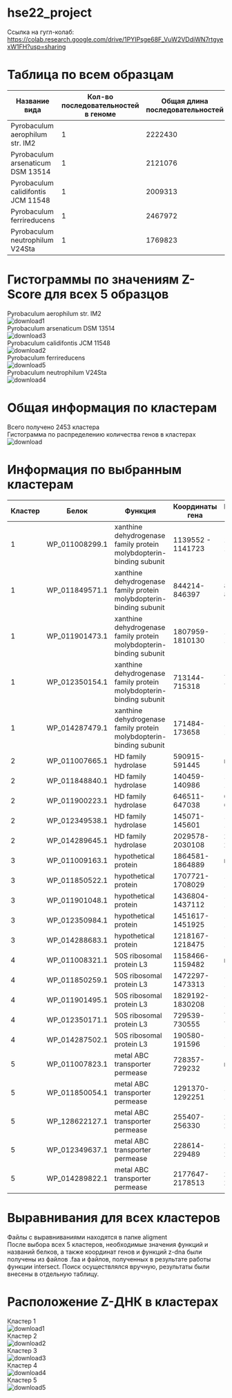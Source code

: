 # hse22_project  
Ссылка на гугл-колаб: https://colab.research.google.com/drive/1PYIPsge68F_VuW2VDdiWN7rtgyexW1FH?usp=sharing  
# Таблица по всем образцам
| Название вида | Кол-во последовательностей в геноме | Общая длина последовательностей | Кол-во аннотированных генов | Доля аннотированных генов | Участки с zh-score>500 | Общая длина |  
| --- | --- | --- | --- | --- | --- | --- |  
| Pyrobaculum aerophilum str. IM2 | 1 | 2222430 | 2615 | 0,891890858 | 4325 | 42092 |  
| Pyrobaculum arsenaticum DSM 13514 | 1 | 2121076 | 2492 | 0,889403303 | 3474 | 33824 |  
| Pyrobaculum calidifontis JCM 11548 | 1 | 2009313 | 2316 | 0,924517484 | 4796 | 47150 |  
| Pyrobaculum ferrireducens | 1 | 2467972 | 2824 | 0,656234349 | 4490 | 43878 |  
| Pyrobaculum neutrophilum V24Sta | 1 | 1769823 | 2064 | 0,91510168 | 3903 | 38200 |  
# Гистограммы по значениям Z-Score для всех 5 образцов  
Pyrobaculum aerophilum str. IM2  
![download1](https://user-images.githubusercontent.com/91226664/173350634-92d58932-d716-4c68-982c-25d98f0efd67.png)  
Pyrobaculum arsenaticum DSM 13514  
![download3](https://user-images.githubusercontent.com/91226664/173350718-a1103256-29ba-4767-816e-87ecea27cb21.png)  
Pyrobaculum calidifontis JCM 11548  
![download2](https://user-images.githubusercontent.com/91226664/173350787-85c451f6-7e20-485e-b57f-141330012464.png)  
Pyrobaculum ferrireducens  
![download5](https://user-images.githubusercontent.com/91226664/173350816-f7135c51-fb4b-48f3-a86a-b79f8a77d371.png)  
Pyrobaculum neutrophilum V24Sta  
![download4](https://user-images.githubusercontent.com/91226664/173350870-554a2695-630a-4ed9-ae85-3e2767b14bbe.png)  
# Общая информация по кластерам  
Всего получено 2453 кластера  
Гистограмма по распределению количества генов в кластерах  
![download](https://user-images.githubusercontent.com/91226664/173351140-9ebfe80a-d14b-40cc-9b73-f6000674b3f2.png)  
# Информация по выбранным кластерам  
| Кластер | Белок | Функция | Координаты гена | Координаты Z-DNA | Z-Score |  
| --- | --- | --- | --- | --- | --- |  
| 1 | WP_011008299.1 | xanthine dehydrogenase family protein molybdopterin-binding subunit | 1139552 - 1141723 | 1141660 - 1141672  | 608.4057 |  
| 1 | WP_011849571.1 | xanthine dehydrogenase family protein molybdopterin-binding subunit | 844214-846397 | 846329-846344 | 13713.99 |  
| 1 | WP_011901473.1 | xanthine dehydrogenase family protein molybdopterin-binding subunit | 1807959-1810130 | 1810067-1810079 | 608.4057 |  
| 1 | WP_012350154.1 | xanthine dehydrogenase family protein molybdopterin-binding subunit | 713144-715318 | 715313-715327 | 2679.36 |  
| 1 | WP_014287479.1 | xanthine dehydrogenase family protein molybdopterin-binding subunit | 171484-173658 | 173626-173634 | 883.5764 |  
| 2 | WP_011007665.1 | HD family hydrolase | 590915-591445 | no | no |  
| 2 | WP_011848840.1 | HD family hydrolase | 140459-140986 | 140541-140555 | 1512.188 |  
| 2 | WP_011900223.1 | HD family hydrolase | 646511-647038 | 646988-646996 | 883.5764 |  
| 2 | WP_012349538.1 | HD family hydrolase | 145071-145601 | 145154-145170 | 6910.52 |  
| 2 | WP_014289645.1 | HD family hydrolase | 2029578-2030108 | 2029621-2029627 | 883.5764 |  
| 3 | WP_011009163.1 | hypothetical protein | 1864581-1864889 | no | no |  
| 3 | WP_011850522.1 | hypothetical protein | 1707721-1708029 | 1707704-1707716 | 2173.083 |  
| 3 | WP_011901048.1 | hypothetical protein | 1436804-1437112 | 1437083-1437096 | 3661.11 |  
| 3 | WP_012350984.1 | hypothetical protein | 1451617-1451925 | 1451896-1451908 | 1456.636 |  
| 3 | WP_014288683.1 | hypothetical protein | 1218167-1218475 | 1218446-1218458 | 883.5764 |  
| 4 | WP_011008321.1 | 50S ribosomal protein L3 | 1158466-1159482 | no | no |  
| 4 | WP_011850259.1 | 50S ribosomal protein L3 | 1472297-1473313 | 1472351-1472361 | 980.8116 |  
| 4 | WP_011901495.1 | 50S ribosomal protein L3 | 1829192-1830208 | 1829246-1829254 | 883.5764 |  
| 4 | WP_012350171.1 | 50S ribosomal protein L3 | 729539-730555 | 729451-729465 | 768.3246 |  
| 4 | WP_014287502.1 | 50S ribosomal protein L3 | 190580-191596 | 190634-190642 | 883.5764 |  
| 5 | WP_011007823.1 | metal ABC transporter permease | 728357-729232 | no | no |  
| 5 | WP_011850054.1 | metal ABC transporter permease | 1291370-1292251 | 1292189-1292201 | 766.6232 |  
| 5 | WP_128622127.1 | metal ABC transporter permease | 255407-256330 | 256270-256280 | 650.9198 |  
| 5 | WP_012349637.1 | metal ABC transporter permease | 228614-229489 | 228580-228592 | 700.7836 |  
| 5 | WP_014289822.1 | metal ABC transporter permease | 2177647-2178513 | 2177581-2177591 | 783.823 |  
# Выравнивания для всех кластеров  
Файлы с выравниваниями находятся в папке aligment  
После выбора всех 5 кластеров, необходимые значения функций и названий белков, а также координат генов и функций z-dna были получены из файлов .faa и файлов, полученных в результате работы функции intersect. Поиск осуществлялся вручную, результаты были внесены в отдельную таблицу.
# Расположение Z-ДНК в  кластерах  
Кластер 1  
![download1](https://user-images.githubusercontent.com/91226664/173357150-15479170-1ace-4693-bb96-a7c86e5d4683.png)  
Кластер 2  
![download2](https://user-images.githubusercontent.com/91226664/173357199-5194fd9d-fff4-4332-af33-bd877c8605da.png)  
Кластер 3  
![download3](https://user-images.githubusercontent.com/91226664/173357216-59668e5a-0bc3-4dac-b875-a6d69ad75584.png)  
Кластер 4  
![download4](https://user-images.githubusercontent.com/91226664/173357282-ee0e0d9c-1997-4fe2-b7b1-f5c68bf8eca1.png)  
Кластер 5  
![download5](https://user-images.githubusercontent.com/91226664/173357321-f1b65b23-135a-4bd9-b647-ab64e2343648.png)  
